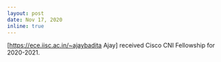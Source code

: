 ```yaml
---
layout: post
date: Nov 17, 2020
inline: true
---
```


[https://ece.iisc.ac.in/~ajaybadita Ajay] received Cisco CNI Fellowship for 2020-2021.
